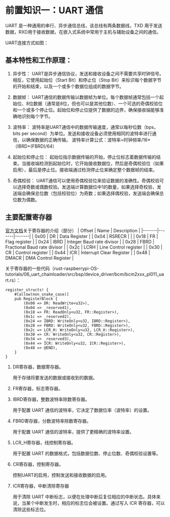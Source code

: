 # 前置知识一：UART 通信

UART 是一种通用的串行、异步通信总线，该总线有两条数据线，TXD 用于发送数据，RXD用于接收数据，在嵌入式系统中常用于主机与辅助设备之间的通信。

UART连接方式如图：



## 基本特性和工作原理：

1. 异步性：
UART是异步通信协议，发送和接收设备之间不需要共享时钟信号。相反，它使用起始位（Start Bit）和停止位（Stop Bit）来标识每个数据字节的开始和结束，以及一个或多个数据位组成的数据字节。

2. 数据帧：
UART通信的数据传输以数据帧为单位。每个数据帧通常包括一个起始位、8位数据（通常是8位，但也可以是其他位数）、一个可选的奇偶校验位和一个或多个停止位。起始位和停止位提供了数据的边界，确保接收端能够准确地识别每个字节。

3. 波特率：
波特率是UART通信中的数据传输速度，通常以每秒位数（bps，bits per second）为单位。发送和接收设备必须使用相同的波特率进行通信，以确保数据的正确传输。
波特率计算公式：波特率=时钟频率/16*（IBRD+(FBRD)/64）

4. 起始位和停止位：
起始位指示数据传输的开始，停止位标志着数据传输的结束。当接收端检测到起始位时，它开始接收数据位，然后是奇偶校验位（如果启用），最后是停止位。接收端通过检测停止位来确定整个数据帧的结束。

5. 奇偶校验：
UART通信可以使用奇偶校验位来验证数据的准确性。奇偶校验可以选择奇数或偶数校验。发送端计算数据位中1的数量，如果选择奇校验，发送端会确保总位数（包括校验位）为奇数；如果选择偶校验，发送端会确保总位数为偶数。



## 主要配置寄存器

[官方文档](https://datasheets.raspberrypi.com/bcm2711/bcm2711-peripherals.pdf)关于寄存器的介绍（部分）
| Offset | Name | Description |
|-------|-------|-------|
| 0x00 | DR | Data Register |
| 0x04 | RSRECR |  |
| 0x18 | FR | Flag register |
| 0x24 | IBRD | Integer Baud rate divisor |
| 0x28 | FBRD | Fractional Baud rate divisor |
| 0x2c | LCRH | Line Control register |
| 0x30 | CR | Control register |
| 0x44 | ICR | Interrupt Clear Register |
| 0x48 | DMACR | DMA Control Register |

关于寄存器的一些代码（rust-raspberrypi-OS-tutorials/06_uart_chainloader/src/bsp/device_driver/bcm/bcm2xxx_pl011_uart.rs）：

```
register_structs! {
    #[allow(non_snake_case)]
    pub RegisterBlock {
        (0x00 => DR: ReadWrite<u32>),
        (0x04 => _reserved1),
        (0x18 => FR: ReadOnly<u32, FR::Register>),
        (0x1c => _reserved2),
        (0x24 => IBRD: WriteOnly<u32, IBRD::Register>),
        (0x28 => FBRD: WriteOnly<u32, FBRD::Register>),
        (0x2c => LCR_H: WriteOnly<u32, LCR_H::Register>),
        (0x30 => CR: WriteOnly<u32, CR::Register>),
        (0x34 => _reserved3),
        (0x44 => ICR: WriteOnly<u32, ICR::Register>),
        (0x48 => @END),
    }
}
```

1. DR寄存器，数据寄存器。

   用于存储将要发送的数据或接收到的数据。

2. FR寄存器，标志寄存器。

   
   
3. IBRD寄存器，整数波特率除数寄存器。

   用于配置 UART 通信的波特率，它决定了数据位率（波特率）的设置。
   
4. FBRD寄存器，分数波特率除数寄存器。

   用于配置 UART 通信的波特率，提供了更精确的波特率设置。
     
5. LCR_H寄存器，线控制寄存器。
   
   用于配置 UART 的数据格式，包括数据位数、停止位数、奇偶校验设置等。
   
6. CR寄存器，控制寄存器。
    
    控制UART的启用，控制发送和接收数据的启用。
    
7. ICR寄存器，中断清除寄存器

    用于清除 UART 中断标志，以便在处理中断后复位相应的中断状态。具体来说，当某个中断发生时，相应的标志位会被设置。通过写入 ICR 寄存器，可以清除这些标志位。


